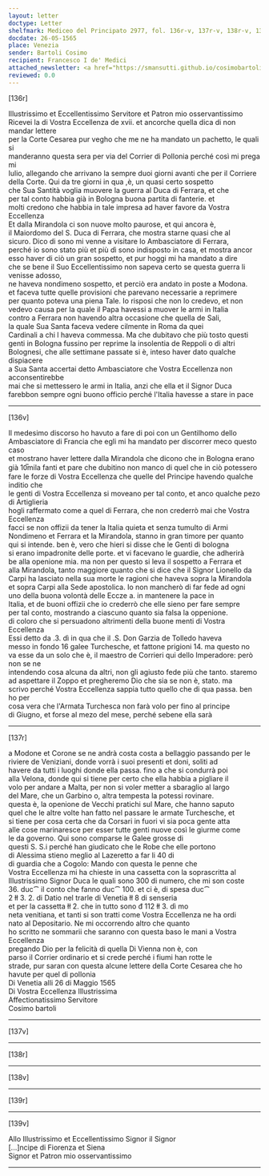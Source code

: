 ```yaml
---
layout: letter
doctype: Letter
shelfmark: Mediceo del Principato 2977, fol. 136r-v, 137r-v, 138r-v, 139r-v
docdate: 26-05-1565
place: Venezia
sender: Bartoli Cosimo
recipient: Francesco I de' Medici
attached_newsletter: <a href="https://smansutti.github.io/cosimobartoli/texts/3079_114/">3079_114</a>
reviewed: 0.0
---
```


[136r]  
  
  
Illustrissimo et Eccellentissimo Servitore et Patron mio osservantissimo  
Ricevei la di Vostra Eccellenza de xvii. et ancorche quella dica di non mandar lettere  
per la Corte Cesarea pur vegho che me ne ha mandato un pachetto, le quali si  
manderanno questa sera per via del Corrier di Pollonia perché così mi prega mi  
Iulio, allegando che arrivano la sempre duoi giorni avanti che per il Corriere  
della Corte. Qui da tre giorni in qua ,è, un quasi certo sospetto  
che Sua Santità voglia muovere la guerra al Duca di Ferrara, et che  
per tal conto habbia già in Bologna buona partita di fanterie. et  
molti credono che habbia in tale impresa ad haver favore da Vostra Eccellenza  
Et dalla Mirandola ci son nuove molto paurose, et qui ancora è,  
il Maiordomo del S. Duca di Ferrara, che mostra starne quasi che al  
sicuro. Dico di sono mi venne a visitare lo Ambasciatore di Ferrara,  
perché io sono stato più et più dì sono indisposto in casa, et mostra ancor  
esso haver di ciò un gran sospetto, et pur hoggi mi ha mandato a dire  
che se bene il Suo Eccellentissimo non sapeva certo se questa guerra li venisse adosso,  
ne haveva nondimeno sospetto, et perciò era andato in poste a Modona.  
et faceva tutte quelle provisioni che parevano necessarie a reprimere  
per quanto poteva una piena Tale. Io risposi che non lo credevo, et non  
vedevo causa per la quale il Papa havessi a muover le armi in Italia  
contro a Ferrara non havendo altra occasione che quella de Sali,  
la quale Sua Santa faceva vedere cilmente in Roma da quei  
Cardinali a chi l haveva commessa. Ma che dubitavo che più tosto questi  
genti in Bologna fussino per reprime la insolentia de Reppoli o di altri  
Bolognesi, che alle settimane passate si è, inteso haver dato qualche dispiacere  
a Sua Santa accertai detto Ambasciatore che Vostra Eccellenza non acconsentirebbe  
mai che si mettessero le armi in Italia, anzi che ella et il Signor Duca  
farebbon sempre ogni buono officio perché l'Italia havesse a stare in pace  
  
---  

[136v]  
  
  
Il medesimo discorso ho havuto a fare di poi con un Gentilhomo dello  
Ambasciatore di Francia che egli mi ha mandato per discorrer meco questo caso  
et mostrano haver lettere dalla Mirandola che dicono che in Bologna erano  
già 10̅mila fanti et pare che dubitino non manco di quel che in ciò potessero  
fare le forze di Vostra Eccellenza che quelle del Principe havendo qualche inditio che  
le genti di Vostra Eccellenza si moveano per tal conto, et anco qualche pezo di Artiglieria  
hogli raffermato come a quel di Ferrara, che non crederrò mai che Vostra Eccellenza  
facci se non offizii da tener la Italia quieta et senza tumulto di Armi  
Nondimeno et Ferrara et la Mirandola, stanno in gran timore per quanto  
qui si intende. ben è, vero che hieri si disse che le Genti di bologna  
si erano impadronite delle porte. et vi facevano le guardie, che adherirà  
be alla openione mia. ma non per questo si leva il sospetto a Ferrara et  
alla Mirandola, tanto maggiore quanto che si dice che il Signor Lionello da  
Carpi ha lasciato nella sua morte le ragioni che haveva sopra la Mirandola  
et sopra Carpi alla Sede apostolica. Io non mancherò di far fede ad ogni  
uno della buona volontà delle Eccze a. in mantenere la pace in  
Italia, et de buoni offizii che io crederrò che elle sieno per fare sempre  
per tal conto, mostrando a ciascuno quanto sia falsa la oppenione.  
di coloro che si persuadono altrimenti della buone menti di Vostra Eccellenza  
Essi detto da .3. dì in qua che il .S. Don Garzia de Tolledo haveva  
messo in fondo 16 galee Turchesche, et fattone prigioni 14. ma questo no  
va esse da un solo che è, il maestro de Corrieri qui dello Imperadore: però non se ne  
intendendo cosa alcuna da altri, non gli agiusto fede più che tanto. staremo  
ad aspettare il Zoppo et pregheremo Dio che sia se non è, stato. ma  
scrivo perché Vostra Eccellenza sappia tutto quello che di qua passa. ben ho per  
cosa vera che l'Armata Turchesca non farà volo per fino al principe  
di Giugno, et forse al mezo del mese, perché sebene ella sarà  
  
---  

[137r]  
  
  
a Modone et Corone se ne andrà costa costa a bellaggio passando per le  
riviere de Veniziani, donde vorrà i suoi presenti et doni, soliti ad  
havere da tutti i luoghi donde ella passa. fino a che si condurrà poi  
alla Velona, donde qui si tiene per certo che ella habbia a pigliare il  
volo per andare a Malta, per non si voler metter a sbaraglio al largo  
del Mare, che un Garbino o, altra tempesta la potessi rovinare.  
questa è, la openione de Vecchi pratichi sul Mare, che hanno saputo  
quel che le altre volte han fatto nel passare le armate Turchesche, et  
si tiene per cosa certa che da Corsari in fuori vi sia poca gente atta  
alle cose marinaresce per esser tutte genti nuove così le giurme come  
le da governo. Qui sono comparse le Galee grosse di  
questi S. S.i perché han giudicato che le Robe che elle portono  
di Alessima stieno meglio al Lazeretto a far li 40 di  
di guardia che a Cogolo: Mando con questa le penne che  
Vostra Eccellenza mi ha chieste in una cassetta con la soprascritta al  
Illustrissimo Signor Duca le quali sono 300 di numero, che mi son coste  
36. duc⁀ il conto che fanno duc⁀ 100. et ci è, di spesa duc⁀  
2 łł 3. 2. di Datio nel trarle di Venetia łł 8 di senseria  
et per la cassetta łł 2. che in tutto sono đ 112 łł 3. dì mo  
neta venitiana, et tanti si son tratti come Vostra Eccellenza ne ha ordi  
nato al Depositario. Ne mi occorrendo altro che quanto  
ho scritto ne sommarii che saranno con questa baso le mani a Vostra Eccellenza  
pregando Dio per la felicità di quella Di Vienna non è, con  
parso il Corrier ordinario et si crede perché i fiumi han rotte le  
strade, pur saran con questa alcune lettere della Corte Cesarea che ho  
havute per quel di pollonia  
Di Venetia alli 26 di Maggio 1565  
Di Vostra Eccellenza Illustrissima  
Affectionatissimo Servitore   
Cosimo bartoli  
  
---  

[137v]  
  
  
  
---  

[138r]  
  
  
  
---  

[138v]  
  
  
  
---  

[139r]  
  
  
  
---  

[139v]  
  
  
Allo Illustrissimo et Eccellentissimo Signor il Signor  
[...]ncipe di Fiorenza et Siena  
Signor et Patron mio osservantissimo  
  
---  

